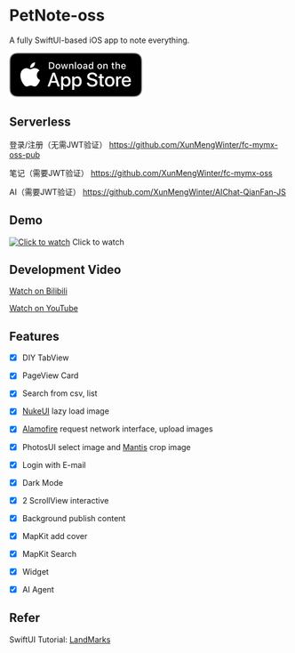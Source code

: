 # PetNote-oss
A fully SwiftUI-based iOS app to note everything.

[![Download on the App Store](https://raw.githubusercontent.com/Dimillian/IceCubesApp/main/Images/download_on_the_app_store.svg)](https://apps.apple.com/us/app/id6657973126)

## Serverless
登录/注册（无需JWT验证）
https://github.com/XunMengWinter/fc-mymx-oss-pub

笔记（需要JWT验证）
https://github.com/XunMengWinter/fc-mymx-oss

AI（需要JWT验证）
https://github.com/XunMengWinter/AIChat-QianFan-JS

## Demo
[![Click to watch](https://mymx2-oss.oss-cn-shanghai.aliyuncs.com/doc/img-aichongshe-oss-demo.jpg)](https://www.bilibili.com/video/BV1h7eFecEEt/?share_source=copy_web&vd_source=f37f4981955278d3532660e4934b6ad2)
Click to watch

## Development Video

[Watch on Bilibili](https://www.bilibili.com/video/BV1Q4421S7Bx/)

[Watch on YouTube](https://www.youtube.com/watch?v=qk0rBed6c0I&list=PLCP85FHIjaiqtxC1dRy1e6OJHKoKkY6rh&index=1)



## Features
- [x] DIY TabView
- [x] PageView Card
- [x] Search from csv, list 
- [x] [NukeUI](https://github.com/kean/Nuke) lazy load image
- [x] [Alamofire](https://github.com/Alamofire/Alamofire) request network interface, upload images
- [x] PhotosUI select image and [Mantis](https://github.com/guoyingtao/Mantis) crop image
- [x] Login with E-mail
- [x] Dark Mode 
- [x] 2 ScrollView  interactive
- [x] Background publish content
- [x] MapKit add cover
- [x] MapKit Search
- [x] Widget
- [x] AI Agent



## Refer
SwiftUI Tutorial: [LandMarks](https://developer.apple.com/tutorials/swiftui)




